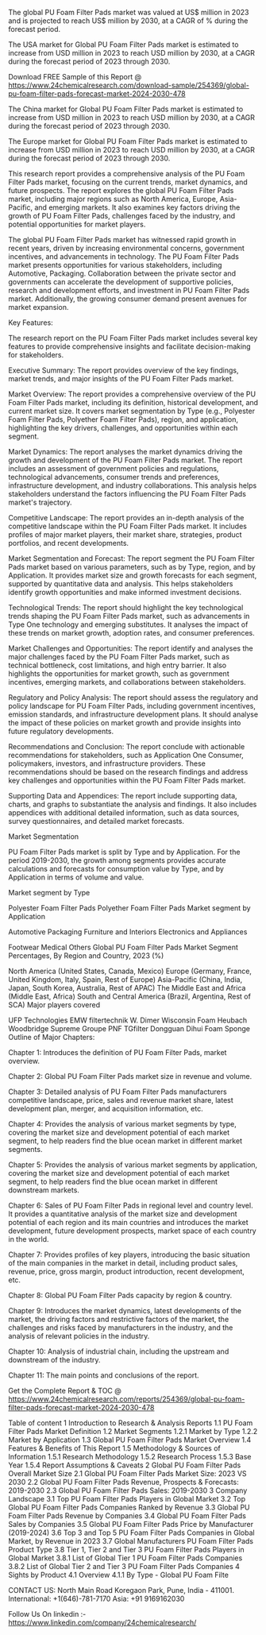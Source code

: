 The global PU Foam Filter Pads market was valued at US$ million in 2023 and is projected to reach US$ million by 2030, at a CAGR of % during the forecast period.

The USA market for Global PU Foam Filter Pads market is estimated to increase from USD million in 2023 to reach USD million by 2030, at a CAGR during the forecast period of 2023 through 2030.

Download FREE Sample of this Report @ https://www.24chemicalresearch.com/download-sample/254369/global-pu-foam-filter-pads-forecast-market-2024-2030-478

The China market for Global PU Foam Filter Pads market is estimated to increase from USD million in 2023 to reach USD million by 2030, at a CAGR during the forecast period of 2023 through 2030.

The Europe market for Global PU Foam Filter Pads market is estimated to increase from USD million in 2023 to reach USD million by 2030, at a CAGR during the forecast period of 2023 through 2030.

This research report provides a comprehensive analysis of the PU Foam Filter Pads market, focusing on the current trends, market dynamics, and future prospects. The report explores the global PU Foam Filter Pads market, including major regions such as North America, Europe, Asia-Pacific, and emerging markets. It also examines key factors driving the growth of PU Foam Filter Pads, challenges faced by the industry, and potential opportunities for market players.

The global PU Foam Filter Pads market has witnessed rapid growth in recent years, driven by increasing environmental concerns, government incentives, and advancements in technology. The PU Foam Filter Pads market presents opportunities for various stakeholders, including Automotive, Packaging. Collaboration between the private sector and governments can accelerate the development of supportive policies, research and development efforts, and investment in PU Foam Filter Pads market. Additionally, the growing consumer demand present avenues for market expansion.

Key Features:

The research report on the PU Foam Filter Pads market includes several key features to provide comprehensive insights and facilitate decision-making for stakeholders.

Executive Summary: The report provides overview of the key findings, market trends, and major insights of the PU Foam Filter Pads market.

Market Overview: The report provides a comprehensive overview of the PU Foam Filter Pads market, including its definition, historical development, and current market size. It covers market segmentation by Type (e.g., Polyester Foam Filter Pads, Polyether Foam Filter Pads), region, and application, highlighting the key drivers, challenges, and opportunities within each segment.

Market Dynamics: The report analyses the market dynamics driving the growth and development of the PU Foam Filter Pads market. The report includes an assessment of government policies and regulations, technological advancements, consumer trends and preferences, infrastructure development, and industry collaborations. This analysis helps stakeholders understand the factors influencing the PU Foam Filter Pads market's trajectory.

Competitive Landscape: The report provides an in-depth analysis of the competitive landscape within the PU Foam Filter Pads market. It includes profiles of major market players, their market share, strategies, product portfolios, and recent developments.

Market Segmentation and Forecast: The report segment the PU Foam Filter Pads market based on various parameters, such as by Type, region, and by Application. It provides market size and growth forecasts for each segment, supported by quantitative data and analysis. This helps stakeholders identify growth opportunities and make informed investment decisions.

Technological Trends: The report should highlight the key technological trends shaping the PU Foam Filter Pads market, such as advancements in Type One technology and emerging substitutes. It analyses the impact of these trends on market growth, adoption rates, and consumer preferences.

Market Challenges and Opportunities: The report identify and analyses the major challenges faced by the PU Foam Filter Pads market, such as technical bottleneck, cost limitations, and high entry barrier. It also highlights the opportunities for market growth, such as government incentives, emerging markets, and collaborations between stakeholders.

Regulatory and Policy Analysis: The report should assess the regulatory and policy landscape for PU Foam Filter Pads, including government incentives, emission standards, and infrastructure development plans. It should analyse the impact of these policies on market growth and provide insights into future regulatory developments.

Recommendations and Conclusion: The report conclude with actionable recommendations for stakeholders, such as Application One Consumer, policymakers, investors, and infrastructure providers. These recommendations should be based on the research findings and address key challenges and opportunities within the PU Foam Filter Pads market.

Supporting Data and Appendices: The report include supporting data, charts, and graphs to substantiate the analysis and findings. It also includes appendices with additional detailed information, such as data sources, survey questionnaires, and detailed market forecasts.

Market Segmentation

PU Foam Filter Pads market is split by Type and by Application. For the period 2019-2030, the growth among segments provides accurate calculations and forecasts for consumption value by Type, and by Application in terms of volume and value.

Market segment by Type

Polyester Foam Filter Pads
Polyether Foam Filter Pads
Market segment by Application

Automotive
Packaging
Furniture and Interiors
Electronics and Appliances

Footwear
Medical
Others
Global PU Foam Filter Pads Market Segment Percentages, By Region and Country, 2023 (%)

North America (United States, Canada, Mexico)
Europe (Germany, France, United Kingdom, Italy, Spain, Rest of Europe)
Asia-Pacific (China, India, Japan, South Korea, Australia, Rest of APAC)
The Middle East and Africa (Middle East, Africa)
South and Central America (Brazil, Argentina, Rest of SCA)
Major players covered

UFP Technologies
EMW filtertechnik
W. Dimer
Wisconsin Foam
Heubach
Woodbridge
Supreme
Groupe PNF
TGfilter
Dongguan Dihui Foam Sponge
Outline of Major Chapters:

Chapter 1: Introduces the definition of PU Foam Filter Pads, market overview.

Chapter 2: Global PU Foam Filter Pads market size in revenue and volume.

Chapter 3: Detailed analysis of PU Foam Filter Pads manufacturers competitive landscape, price, sales and revenue market share, latest development plan, merger, and acquisition information, etc.

Chapter 4: Provides the analysis of various market segments by type, covering the market size and development potential of each market segment, to help readers find the blue ocean market in different market segments.

Chapter 5: Provides the analysis of various market segments by application, covering the market size and development potential of each market segment, to help readers find the blue ocean market in different downstream markets.

Chapter 6: Sales of PU Foam Filter Pads in regional level and country level. It provides a quantitative analysis of the market size and development potential of each region and its main countries and introduces the market development, future development prospects, market space of each country in the world.

Chapter 7: Provides profiles of key players, introducing the basic situation of the main companies in the market in detail, including product sales, revenue, price, gross margin, product introduction, recent development, etc.

Chapter 8: Global PU Foam Filter Pads capacity by region & country.

Chapter 9: Introduces the market dynamics, latest developments of the market, the driving factors and restrictive factors of the market, the challenges and risks faced by manufacturers in the industry, and the analysis of relevant policies in the industry.

Chapter 10: Analysis of industrial chain, including the upstream and downstream of the industry.

Chapter 11: The main points and conclusions of the report.

Get the Complete Report & TOC @ https://www.24chemicalresearch.com/reports/254369/global-pu-foam-filter-pads-forecast-market-2024-2030-478

Table of content
1 Introduction to Research & Analysis Reports
1.1 PU Foam Filter Pads Market Definition
1.2 Market Segments
1.2.1 Market by Type
1.2.2 Market by Application
1.3 Global PU Foam Filter Pads Market Overview
1.4 Features & Benefits of This Report
1.5 Methodology & Sources of Information
1.5.1 Research Methodology
1.5.2 Research Process
1.5.3 Base Year
1.5.4 Report Assumptions & Caveats
2 Global PU Foam Filter Pads Overall Market Size
2.1 Global PU Foam Filter Pads Market Size: 2023 VS 2030
2.2 Global PU Foam Filter Pads Revenue, Prospects & Forecasts: 2019-2030
2.3 Global PU Foam Filter Pads Sales: 2019-2030
3 Company Landscape
3.1 Top PU Foam Filter Pads Players in Global Market
3.2 Top Global PU Foam Filter Pads Companies Ranked by Revenue
3.3 Global PU Foam Filter Pads Revenue by Companies
3.4 Global PU Foam Filter Pads Sales by Companies
3.5 Global PU Foam Filter Pads Price by Manufacturer (2019-2024)
3.6 Top 3 and Top 5 PU Foam Filter Pads Companies in Global Market, by Revenue in 2023
3.7 Global Manufacturers PU Foam Filter Pads Product Type
3.8 Tier 1, Tier 2 and Tier 3 PU Foam Filter Pads Players in Global Market
3.8.1 List of Global Tier 1 PU Foam Filter Pads Companies
3.8.2 List of Global Tier 2 and Tier 3 PU Foam Filter Pads Companies
4 Sights by Product
4.1 Overview
4.1.1 By Type - Global PU Foam Filte

CONTACT US:
North Main Road Koregaon Park, Pune, India - 411001.
International: +1(646)-781-7170
Asia: +91 9169162030

Follow Us On linkedin :- https://www.linkedin.com/company/24chemicalresearch/
